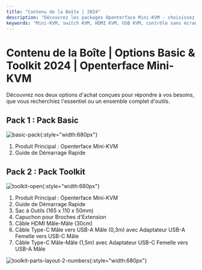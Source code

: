 ```yaml
---
title: "Contenu de la Boîte | 2024"
description: "Découvrez les packages Openterface Mini-KVM - choisissez entre les options Basic et Toolkit. Solution KVM complète avec connectivité HDMI, USB-C et accessoires pour une gestion transparente des appareils."
keywords: "Mini-KVM, switch KVM, HDMI KVM, USB KVM, contrôle sans écran, périphériques informatiques, kit d'outils KVM, accessoires KVM, configuration de travail à distance, contrôle multi-appareils"
---
```


# **Contenu de la Boîte** | Options Basic & Toolkit 2024 | Openterface Mini-KVM


Découvrez nos deux options d'achat conçues pour répondre à vos besoins, que vous recherchiez l'essentiel ou un ensemble complet d'outils.

## Pack 1 : Pack Basic

![basic-pack](/images/product/basic-with-maunal.jpg){:style="width:680px"}

1. Produit Principal : Openterface Mini-KVM
2. Guide de Démarrage Rapide

## Pack 2 : Pack Toolkit

![toolkit-open](/images/product/toolkit-open-2024.jpg){:style="width:680px"}

1. Produit Principal : Openterface Mini-KVM
2. Guide de Démarrage Rapide
3. Sac à Outils (165 x 110 x 50mm)
4. Capuchon pour Broches d'Extension
5. Câble HDMI Mâle-Mâle (30cm)
6. Câble Type-C Mâle vers USB-A Mâle (0,3m) avec Adaptateur USB-A Femelle vers USB-C Mâle
7. Câble Type-C Mâle-Mâle (1,5m) avec Adaptateur USB-C Femelle vers USB-A Mâle

![toolkit-parts-layout-2-numbers](/images/product/toolkit-parts-layout-2-numbers.jpg){:style="width:680px"}
